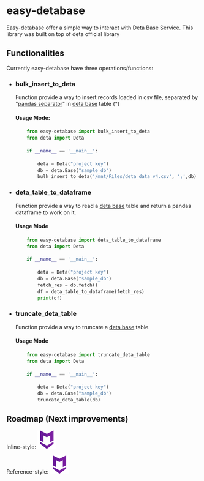 # easy-detabase

Easy-detabase offer a simple way to interact with Deta Base Service.
This library was built on top of deta official library

## Functionalities

Currently easy-detabase have three operations/functions:

* ### bulk_insert_to_deta

    Function provide a way to insert records loaded in csv file, separated by "[pandas separator](https://pandas.pydata.org/docs/reference/api/pandas.read_csv.html)" in [deta base](https://www.deta.sh/) table   (*)

    #### Usage Mode:

    ```python
        from easy-detabase import bulk_insert_to_deta
        from deta import Deta
        
        if __name__ == '__main__':
        
            deta = Deta("project key")
            db = deta.Base("sample_db")
            bulk_insert_to_deta('/mnt/Files/deta_data_v4.csv', ';',db)
    ```

* ### deta_table_to_dataframe
 
    Function provide a way to read a [deta base](https://www.deta.sh/) table and return a pandas dataframe to work on it.

    #### Usage Mode

    ```python
        from easy-detabase import deta_table_to_dataframe
        from deta import Deta
        
        if __name__ == '__main__':
        
            deta = Deta("project key")
            db = deta.Base("sample_db")
            fetch_res = db.fetch()
            df = deta_table_to_dataframe(fetch_res)
            print(df)
    ```

* ### truncate_deta_table

    Function provide a way to truncate a [deta base](https://www.deta.sh/) table.

    #### Usage Mode
    ```python
        from easy-detabase import truncate_deta_table
        from deta import Deta

        if __name__ == '__main__':
        
            deta = Deta("project key")
            db = deta.Base("sample_db")
            truncate_deta_table(db)
    ```

## Roadmap (Next improvements)



Inline-style: 
![pepe](https://github.com/adam-p/markdown-here/raw/master/src/common/images/icon48.png)

Reference-style: 
![alt text][logo]

[logo]: https://github.com/adam-p/markdown-here/raw/master/src/common/images/icon48.png "Logo Title Text 2"

